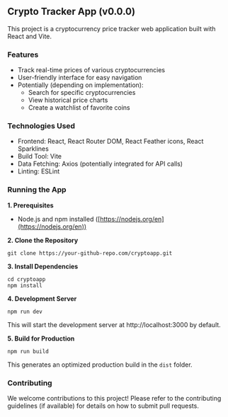 ## Crypto Tracker App (v0.0.0)

This project is a cryptocurrency price tracker web application built with React and Vite.

### Features

-   Track real-time prices of various cryptocurrencies
-   User-friendly interface for easy navigation
-   Potentially (depending on implementation):
    -   Search for specific cryptocurrencies
    -   View historical price charts
    -   Create a watchlist of favorite coins

### Technologies Used

-   Frontend: React, React Router DOM, React Feather icons, React Sparklines
-   Build Tool: Vite
-   Data Fetching: Axios (potentially integrated for API calls)
-   Linting: ESLint

### Running the App

**1. Prerequisites**

-   Node.js and npm installed ([https://nodejs.org/en](https://nodejs.org/en))

**2. Clone the Repository**
```
git clone https://your-github-repo.com/cryptoapp.git
```
**3. Install Dependencies**
```
cd cryptoapp
npm install
```
**4. Development Server**
```
npm run dev
```
This will start the development server at http://localhost:3000 by default.

**5. Build for Production**
```
npm run build
```
This generates an optimized production build in the `dist` folder.
### Contributing
We welcome contributions to this project! Please refer to the contributing guidelines (if available) for details on how to submit pull requests.
